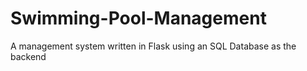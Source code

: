 # Swimming-Pool-Management

A management system written in Flask using an SQL Database as the backend
